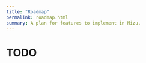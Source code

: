 ```yaml
---
title: "Roadmap"
permalink: roadmap.html
summary: A plan for features to implement in Mizu.
---
```


# TODO